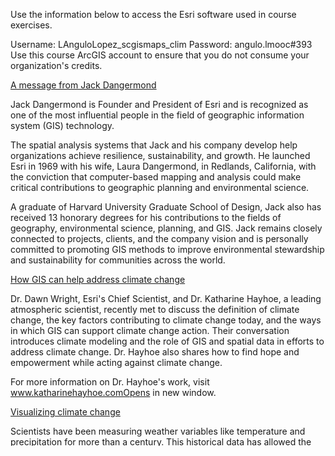 Use the information below to access the Esri software used in course exercises.

Username: LAnguloLopez_scgismaps_clim
Password: angulo.lmooc#393
Use this course ArcGIS account to ensure that you do not consume your organization's credits.


[A message from Jack Dangermond](https://www.esri.com/training/mooc/player/645d6a07eb82fb767bb0c012/645d6ac3eb82fb767bb0c434/lessons/150631/)

Jack Dangermond is Founder and President of Esri and is recognized as one of the most influential people in the field of geographic information system (GIS) technology. 

The spatial analysis systems that Jack and his company develop help organizations achieve resilience, sustainability, and growth. He launched Esri in 1969 with his wife, Laura Dangermond, in Redlands, California, with the conviction that computer-based mapping and analysis could make critical contributions to geographic planning and environmental science.

A graduate of Harvard University Graduate School of Design, Jack also has received 13 honorary degrees for his contributions to the fields of geography, environmental science, planning, and GIS. Jack remains closely connected to projects, clients, and the company vision and is personally committed to promoting GIS methods to improve environmental stewardship and sustainability for communities across the world.


[ How GIS can help address climate change](https://www.esri.com/training/mooc/player/645d6a07eb82fb767bb0c012/645d6ac3eb82fb767bb0c434/lessons/150631/)

Dr. Dawn Wright, Esri's Chief Scientist, and Dr. Katharine Hayhoe, a leading atmospheric scientist, recently met to discuss the definition of climate change, the key factors contributing to climate change today, and the ways in which GIS can support climate change action. Their conversation introduces climate modeling and the role of GIS and spatial data in efforts to address climate change. Dr. Hayhoe also shares how to find hope and empowerment while acting against climate change.

For more information on Dr. Hayhoe's work, visit www.katharinehayhoe.comOpens in new window.

[Visualizing climate change](https://www.esri.com/training/mooc/player/645d6a07eb82fb767bb0c012/645d6ac3eb82fb767bb0c434/lessons/150631/)

Scientists have been measuring weather variables like temperature and precipitation for more than a century. This historical data has allowed the creation of climate models that can be combined with GIS to visualize and plan for the future impacts of climate change.

### Supplemental resources
The following lists include excellent course resources that may interest you.

Web resources 
[Esri's Climate Action site ](https://www.esri.com/en-us/about/climate-action/overview)
[Project Drawdown ](https://drawdown.org/)
[WMO State of the Global Climate 2022 report ](https://library.wmo.int/records/item/66214-state-of-the-global-climate-2022?offset=1)
[NOAA Digital Coast open data ](https://coast.noaa.gov/digitalcoast/data/home.html)


Societies and organizations 
[Intergovernmental Panel on Climate Change ](https://www.ipcc.ch/)
[United Nations Climate Action ](https://www.un.org/en/climatechange)
[World Meteorological Organization ](https://public.wmo.int/en)
[World Economic Forum Centre for Nature and Climate  ](https://public.wmo.int/en](https://centres.weforum.org/centre-nature-and-climate/about)


Blogs and newsletters
[Esri Blog: Climate Action  ](https://public.wmo.int/en](https://www.esri.com/about/newsroom/esri-blog/department/climate-action/)
[ArcGIS Blog: Official Global Climate Data Now in ArcGIS Living Atlas of the World  ](https://public.wmo.int/en](https://www.esri.com/arcgis-blog/products/arcgis-living-atlas/mapping/global-climate-data-living-atlas/)
[Katharine Hayhoe's newsletter on Substack  ](https://public.wmo.int/en](https://substack.com/@katharinehayhoe)https://substack.com/@katharinehayhoe)


